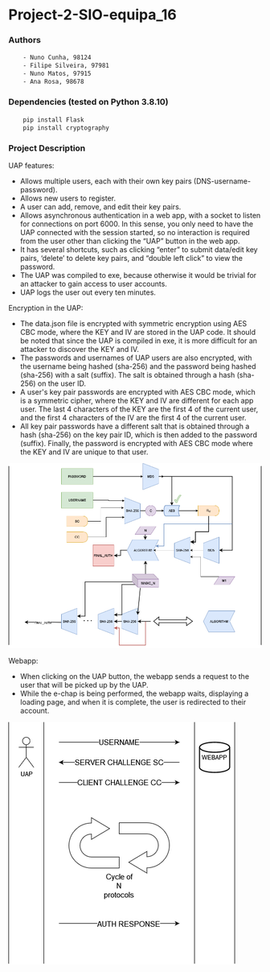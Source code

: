 # Project-2-SIO-equipa_16

### Authors
        - Nuno Cunha, 98124
        - Filipe Silveira, 97981
        - Nuno Matos, 97915
        - Ana Rosa, 98678
        
### Dependencies (tested on Python 3.8.10)
        pip install Flask
        pip install cryptography


### Project Description

UAP features:

- Allows multiple users, each with their own key pairs (DNS-username-password).
- Allows new users to register.
- A user can add, remove, and edit their key pairs.
- Allows asynchronous authentication in a web app, with a socket to listen for connections on port 6000. In this sense, you only need to have the UAP connected with the session started, so no interaction is required from the user other than clicking the “UAP” button in the web app.
- It has several shortcuts, such as clicking “enter” to submit data/edit key pairs, ‘delete’ to delete key pairs, and “double left click” to view the password.
- The UAP was compiled to exe, because otherwise it would be trivial for an attacker to gain access to user accounts.
- UAP logs the user out every ten minutes.

Encryption in the UAP:

- The data.json file is encrypted with symmetric encryption using AES CBC mode, where the KEY and IV are stored in the UAP code. It should be noted that since the UAP is compiled in exe, it is more difficult for an attacker to discover the KEY and IV.
- The passwords and usernames of UAP users are also encrypted, with the username being hashed (sha-256) and the password being hashed (sha-256) with a salt (suffix). The salt is obtained through a hash (sha-256) on the user ID. 
- A user's key pair passwords are encrypted with AES CBC mode, which is a symmetric cipher, where the KEY and IV are different for each app user. The last 4 characters of the KEY are the first 4 of the current user, and the first 4 characters of the IV are the first 4 of the current user.
- All key pair passwords have a different salt that is obtained through a hash (sha-256) on the key pair ID, which is then added to the password (suffix). Finally, the password is encrypted with AES CBC mode where the KEY and IV are unique to that user.

![Alt text](img/diagrama.png)

Webapp:

- When clicking on the UAP button, the webapp sends a request to the user that will be picked up by the UAP.
- While the e-chap is being performed, the webapp waits, displaying a loading page, and when it is complete, the user is redirected to their account.

![Alt text](img/diagrama2.png)
